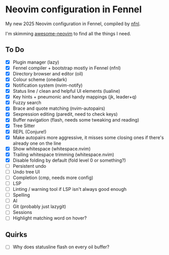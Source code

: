 # Neovim configuration in Fennel

My new 2025 Neovim configuration in Fennel, compiled by [nfnl][].

I'm skimming [awesome-neovim][] to find all the things I need.

## To Do

 - [x] Plugin manager (lazy)
 - [x] Fennel compiler + bootstrap mostly in Fennel (nfnl)
 - [x] Directory browser and editor (oil)
 - [x] Colour scheme (onedark)
 - [x] Notification system (nvim-notify)
 - [x] Status line / clean and helpful UI elements (lualine)
 - [x] Key hints + pneumonic and handy mappings (jk, leader+q)
 - [x] Fuzzy search
 - [x] Brace and quote matching (nvim-autopairs)
 - [x] Sexpression editing (paredit, need to check keys)
 - [x] Buffer navigation (flash, needs some tweaking and reading)
 - [x] Tree Sitter
 - [x] REPL (Conjure!)
 - [x] Make autopairs more aggressive, it misses some closing ones if there's already one on the line
 - [x] Show whitespace (whitespace.nvim)
 - [x] Trailing whitespace trimming (whitespace.nvim)
 - [x] Disable folding by default (fold level 0 or something?)
 - [ ] Persistent undo
 - [ ] Undo tree UI
 - [ ] Completion (cmp, needs more config)
 - [ ] LSP
 - [ ] Linting / warning tool if LSP isn't always good enough
 - [ ] Spelling
 - [ ] AI
 - [ ] Git (probably just lazygit)
 - [ ] Sessions
 - [ ] Highlight matching word on hover?

 ## Quirks

 - [ ] Why does statusline flash on every oil buffer?

[nfnl]: https://github.com/Olical/nfnl
[awesome-neovim]: https://github.com/rockerBOO/awesome-neovim

